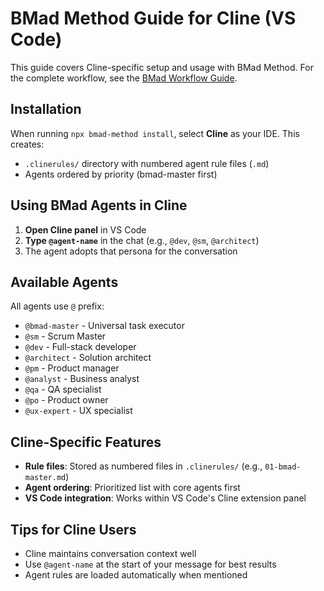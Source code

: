 # BMad Method Guide for Cline (VS Code)

This guide covers Cline-specific setup and usage with BMad Method. For the complete workflow, see the [BMad Workflow Guide](../bmad-workflow-guide.md).

## Installation

When running `npx bmad-method install`, select **Cline** as your IDE. This creates:

- `.clinerules/` directory with numbered agent rule files (`.md`)
- Agents ordered by priority (bmad-master first)

## Using BMad Agents in Cline

1. **Open Cline panel** in VS Code
2. **Type `@agent-name`** in the chat (e.g., `@dev`, `@sm`, `@architect`)
3. The agent adopts that persona for the conversation

## Available Agents

All agents use `@` prefix:

- `@bmad-master` - Universal task executor
- `@sm` - Scrum Master
- `@dev` - Full-stack developer
- `@architect` - Solution architect
- `@pm` - Product manager
- `@analyst` - Business analyst
- `@qa` - QA specialist
- `@po` - Product owner
- `@ux-expert` - UX specialist

## Cline-Specific Features

- **Rule files**: Stored as numbered files in `.clinerules/` (e.g., `01-bmad-master.md`)
- **Agent ordering**: Prioritized list with core agents first
- **VS Code integration**: Works within VS Code's Cline extension panel

## Tips for Cline Users

- Cline maintains conversation context well
- Use `@agent-name` at the start of your message for best results
- Agent rules are loaded automatically when mentioned
